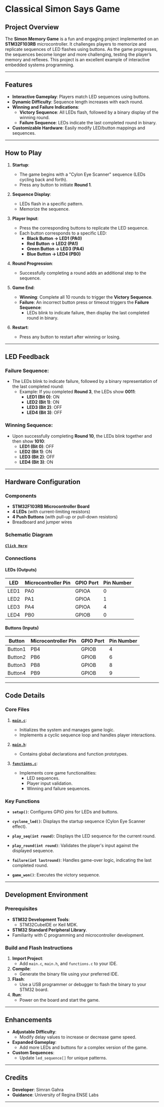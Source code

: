 # Classical Simon Says Game

## Project Overview

The **Simon Memory Game** is a fun and engaging project implemented on an **STM32F103RB** microcontroller. It challenges players to memorize and replicate sequences of LED flashes using buttons. As the game progresses, the sequences become longer and more challenging, testing the player’s memory and reflexes. This project is an excellent example of interactive embedded systems programming.

---

## Features

- **Interactive Gameplay**: Players match LED sequences using buttons.
- **Dynamic Difficulty**: Sequence length increases with each round.
- **Winning and Failure Indications**:
  - **Victory Sequence**: All LEDs flash, followed by a binary display of the winning round.
  - **Failure Sequence**: LEDs indicate the last completed round in binary.
- **Customizable Hardware**: Easily modify LED/button mappings and sequences.

---

## How to Play

1. **Startup**:
   - The game begins with a "Cylon Eye Scanner" sequence (LEDs cycling back and forth).
   - Press any button to initiate **Round 1**.

2. **Sequence Display**:
   - LEDs flash in a specific pattern.
   - Memorize the sequence.

3. **Player Input**:
   - Press the corresponding buttons to replicate the LED sequence.
   - Each button corresponds to a specific LED:
     - **Black Button → LED1 (PA0)**
     - **Red Button → LED2 (PA1)**
     - **Green Button → LED3 (PA4)**
     - **Blue Button → LED4 (PB0)**

4. **Round Progression**:
   - Successfully completing a round adds an additional step to the sequence.

5. **Game End**:
   - **Winning**: Complete all 10 rounds to trigger the **Victory Sequence**.
   - **Failure**: An incorrect button press or timeout triggers the **Failure Sequence**:
     - LEDs blink to indicate failure, then display the last completed round in binary.

6. **Restart**:
   - Press any button to restart after winning or losing.

---

## LED Feedback

### Failure Sequence:
- The LEDs blink to indicate failure, followed by a binary representation of the last completed round:
  - Example: If you completed **Round 3**, the LEDs show **0011**:
    - **LED1 (Bit 0)**: ON
    - **LED2 (Bit 1)**: ON
    - **LED3 (Bit 2)**: OFF
    - **LED4 (Bit 3)**: OFF

### Winning Sequence:
- Upon successfully completing **Round 10**, the LEDs blink together and then show **1010**:
  - **LED1 (Bit 0)**: OFF
  - **LED2 (Bit 1)**: ON
  - **LED3 (Bit 2)**: OFF
  - **LED4 (Bit 3)**: ON

---

## Hardware Configuration

### Components

- **STM32F103RB Microcontroller Board**
- **4 LEDs** (with current-limiting resistors)
- **4 Push Buttons** (with pull-up or pull-down resistors)
- Breadboard and jumper wires

### Schematic Diagram

**[`Click Here`](./SimonSchematic.pdf)**:

### Connections

#### LEDs (Outputs)

| LED  | Microcontroller Pin | GPIO Port | Pin Number |
|------|---------------------|-----------|------------|
| LED1 | PA0                 | GPIOA     | 0          |
| LED2 | PA1                 | GPIOA     | 1          |
| LED3 | PA4                 | GPIOA     | 4          |
| LED4 | PB0                 | GPIOB     | 0          |

#### Buttons (Inputs)

| Button  | Microcontroller Pin | GPIO Port | Pin Number |
|---------|---------------------|-----------|------------|
| Button1 | PB4                 | GPIOB     | 4          |
| Button2 | PB6                 | GPIOB     | 6          |
| Button3 | PB8                 | GPIOB     | 8          |
| Button4 | PB9                 | GPIOB     | 9          |

---

## Code Details

### Core Files

1. **[`main.c`](./Code/main.c)**:
   - Initializes the system and manages game logic.
   - Implements a cyclic sequence loop and handles player interactions.

2. **[`main.h`](./Code/main.h)**:
   - Contains global declarations and function prototypes.

3. **[`functions.c`](./Code/functions.c)**:
   - Implements core game functionalities:
     - LED sequences.
     - Player input validation.
     - Winning and failure sequences.

### Key Functions

- **`setup()`**:
  Configures GPIO pins for LEDs and buttons.

- **`cyclone_led()`**:
  Displays the startup sequence (Cylon Eye Scanner effect).

- **`play_seq(int round)`**:
  Displays the LED sequence for the current round.

- **`play_round(int round)`**:
  Validates the player's input against the displayed sequence.

- **`failure(int lastround)`**:
  Handles game-over logic, indicating the last completed round.

- **`game_won()`**:
  Executes the victory sequence.

---

## Development Environment

### Prerequisites

- **STM32 Development Tools**:
  - STM32CubeIDE or Keil MDK.
- **STM32 Standard Peripheral Library**.
- Familiarity with C programming and microcontroller development.

### Build and Flash Instructions

1. **Import Project**:
   - Add `main.c`, `main.h`, and `functions.c` to your IDE.
2. **Compile**:
   - Generate the binary file using your preferred IDE.
3. **Flash**:
   - Use a USB programmer or debugger to flash the binary to your STM32 board.
4. **Run**:
   - Power on the board and start the game.

---

## Enhancements

- **Adjustable Difficulty**:
  - Modify delay values to increase or decrease game speed.
- **Expanded Gameplay**:
  - Add more LEDs and buttons for a complex version of the game.
- **Custom Sequences**:
  - Update `led_sequence[]` for unique patterns.

---

## Credits

- **Developer**: Simran Gahra
- **Guidance**: University of Regina ENSE Labs

---

